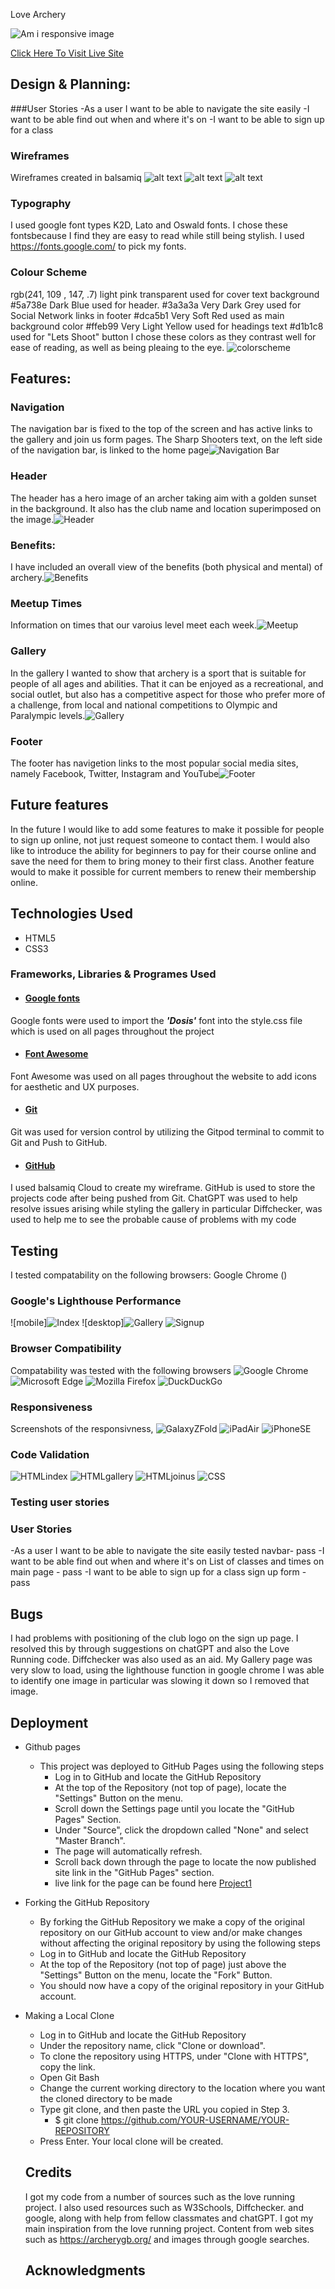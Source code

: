 Love Archery

![Am i responsive image](../Project1/assets/images/readmeimages/amiresponsive.png)  

[Click Here To Visit Live Site]( https://maireadkelly.github.io/Project1/)

## Design & Planning:

###User Stories
 -As a user I want to be able to navigate the site easily
 -I want to be able find out when and where it's on
 -I want to be able to sign up for a class

### Wireframes
Wireframes created in balsamiq
![alt text](assets/images/readmeimages/main-page.png)
![alt text](assets/images/gallery.png)
![alt text](assets/images/readmeimages/signup.png)

### Typography
I used google font types K2D, Lato and Oswald fonts.  I chose these fontsbecause I find they are easy to read while still being stylish.
I used https://fonts.google.com/ to pick my fonts.

### Colour Scheme
rgb(241, 109 , 147, .7) light pink transparent used for cover text background
#5a738e Dark Blue used for header.
#3a3a3a Very Dark Grey used for Social Network links in footer
#dca5b1 Very Soft Red used as main background color
#ffeb99 Very Light Yellow used for headings text
#d1b1c8 used for "Lets Shoot" button
I chose these colors as they contrast well for ease of reading, as well as being pleaing to the eye. ![colorscheme](assets/images/readmeimages/colorscheme.png)

## Features:
### Navigation
The navigation bar is fixed to the top of the screen and has active links to the gallery and join us form pages.
The Sharp Shooters text, on the left side of the navigation bar, is linked to the home page![Navigation Bar](assets/images/readmeimages/navbar.png)

### Header
The header has a hero image of an archer taking aim with a golden sunset in the background.  It also has the club name and location superimposed on the image.![Header](assets/images/readmeimages/header.png)

### Benefits:
I have included an overall view of the benefits (both physical and mental) of archery.![Benefits](assets/images/readmeimages/benefits.png)

### Meetup Times
Information on times that our varoius level meet each week.![Meetup](assets/images/readmeimages/meetup.png)

### Gallery
In the gallery I wanted to show that archery is a sport that is suitable for people of all ages and abilities.  That it can be enjoyed as a recreational, and social outlet, but also has a competitive aspect for those who prefer more of a challenge, from local and national competitions to Olympic and Paralympic levels.![Gallery](assets/images/readmeimages/gallery.png)

### Footer
The footer has navigetion links to the most popular social media sites, namely
Facebook, Twitter, Instagram and YouTube![Footer](assets/images/readmeimages/footer.png)

## Future features
In the future I would like to add some features to make it possible for people to sign up online, not just request someone to contact them.
I would also like to introduce the ability for beginners to pay for their course online and save the need for them to bring money to their first class.  Another feature would to make it possible for current members to renew their membership online.

## Technologies Used
- HTML5 
- CSS3

 ### Frameworks, Libraries & Programes Used
- #### [Google fonts](https://fonts.google.com/knowledge)
Google fonts were used to import the ***'Dosis'*** font into the style.css file which is used on all pages throughout the project
 - #### [Font Awesome](https://fontawesome.com/)
Font Awesome was used on all pages throughout the website to add icons for aesthetic and UX purposes.
 - #### [Git](https://gitpod.io/)
Git was used for version control by utilizing the Gitpod terminal to commit to Git and Push to GitHub.
  - #### [GitHub](https://github.com/)
I used balsamiq Cloud to create my wireframe.
GitHub is used to store the projects code after being pushed from Git.
ChatGPT was used to help resolve issues arising while styling the gallery in particular
Diffchecker, was used to help me to see the probable cause of problems with my code

## Testing
I tested compatability on the following browsers:
Google Chrome ()
### Google's Lighthouse Performance
![mobile]![Index](assets/images/readmeimages/lighthouseindex.png)
![desktop]![Gallery](assets/images/readmeimages/lighthousegallery1.png)
![Signup](assets/images/readmeimages/lighthousesignup.png)

### Browser Compatibility
Compatability was tested with the following browsers
![Google Chrome](assets/images/readmeimages/compchrome.png)
![Microsoft Edge](assets/images/readmeimages/compedge.png)
![Mozilla Firefox](assets/images/readmeimages/compmozilla.png)
![DuckDuckGo](assets/images/readmeimages/compduck.png)

### Responsiveness
Screenshots of the responsivness, 
![GalaxyZFold](assets/images/readmeimages/galaxyzfold.png)
![iPadAir](assets/images/readmeimages/ipadair.png)
![iPhoneSE](assets/images/readmeimages/iphonese.png)

### Code Validation
![HTMLindex](assets/images/readmeimages/valindexhtml.png)
![HTMLgallery](assets/images/readmeimages/valgallery.png)
![HTMLjoinus](assets/images/readmeimages/valsignup.png)
![CSS](assets/images/readmeimages/valcss.png)

### Testing user stories
### User Stories
 -As a user I want to be able to navigate the site easily
 tested navbar- pass
 -I want to be able find out when and where it's on
 List of classes and times on main page - pass
 -I want to be able to sign up for a class
 sign up form - pass


## Bugs
I had problems with positioning of the club logo on the sign up page. I resolved this by through suggestions on chatGPT and also the Love Running code.  Diffchecker was also used as an aid.
My Gallery page was very slow to load, using the lighthouse function in google chrome I was able to identify one image in particular was slowing it down so I removed that image.

## Deployment
- Github pages
    - This project was deployed to GitHub Pages using the following steps
      - Log in to GitHub and locate the GitHub Repository
      - At the top of the Repository (not top of page), locate the "Settings" Button on 
        the menu.
      - Scroll down the Settings page until you locate the "GitHub Pages" Section.
      - Under "Source", click the dropdown called "None" and select "Master Branch".
      - The page will automatically refresh.
      - Scroll back down through the page to locate the now published site link in the "GitHub Pages" section.
      - live link for the page can be found here [Project1](https://maireadkelly.github.io/Project1/index.html)
- Forking the GitHub Repository
    - By forking the GitHub Repository we make a copy of the original repository on our GitHub account to view and/or make changes without affecting the original repository by using the following steps
     - Log in to GitHub and locate the GitHub Repository
     - At the top of the Repository (not top of page) just above the "Settings" Button on the menu, locate the "Fork" Button.
     - You should now have a copy of the original repository in your GitHub account.
- Making a Local Clone
   - Log in to GitHub and locate the GitHub Repository
   - Under the repository name, click "Clone or download".
   -  To clone the repository using HTTPS, under "Clone with HTTPS", copy the link.
   - Open Git Bash
   - Change the current working directory to the location where you want the cloned directory to be made
   - Type git clone, and then paste the URL you copied in Step 3.
      - $ git clone https://github.com/YOUR-USERNAME/YOUR-REPOSITORY
   - Press Enter. Your local clone will be created.

   ## Credits
  I got my code from a number of sources such as the love running project.  I also used resources such as W3Schools, Diffchecker. and google, along with help from fellow classmates and chatGPT.  I got my main inspiration from the love running project. Content from web sites such as https://archerygb.org/ and images through google searches. 

   ## Acknowledgments
  